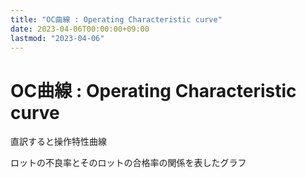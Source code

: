```yaml
---
title: "OC曲線 : Operating Characteristic curve"
date: 2023-04-06T00:00:00+09:00
lastmod: "2023-04-06"
---
```

# OC曲線 : Operating Characteristic curve

直訳すると操作特性曲線

ロットの不良率とそのロットの合格率の関係を表したグラフ